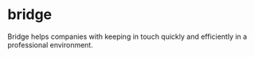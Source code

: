 # bridge
Bridge helps companies with keeping in touch quickly and efficiently in a professional environment.
